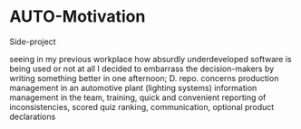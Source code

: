 # AUTO-Motivation
Side-project 

seeing in my previous workplace how absurdly underdeveloped software is being used or not at all
I decided to embarrass the decision-makers by writing something better in one afternoon; D.
repo. concerns production management in an automotive plant (lighting systems)
information management in the team, training, quick and convenient reporting of inconsistencies, scored quiz ranking, communication, optional product declarations 
